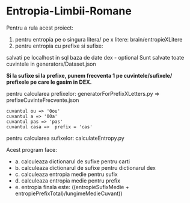 # Entropia-Limbii-Romane

Pentru a rula acest proiect:

1. pentru entropia pe o singura litera/ pe x litere:
  brain/entropieXLitere
2. pentru entropia cu prefixe si sufixe:

  salvati pe localhost in sql baza de date dex - optional
  Sunt salvate toate cuvintele in generators/Dataset.json
  
  <b>Si la sufixe si la prefixe, punem frecventa 1 pe cuvintele/sufixele/ prefixele pe care le gasim in DEX.</b>
  
  pentru calcularea prefixelor:
    generatorForPrefixXLetters.py => prefixeCuvinteFrecvente.json
    
    cuvantul ou => '0ou'
    cuvantul a => '00a'
    cuvantul pas => 'pas'
    cuvantul casa =>  prefix = 'cas'
    
  <p>pentru calcularea sufixelor: calculateEntropy.py</p>
   <p>Acest program face:</p>
   <ul>
  <li>a. calculeaza dictionarul de sufixe pentru carti</li>
      <li>b. calculeaza dictionarul de sufixe pentru dictionarul dex</li>
      <li>c. calculeaza entropia medie pentru sufix</li></li>
      <li>d. calculeaza entropia medie pentru prefix</li>
      <li>e. entropia finala este: ((entropieSufixMedie + entropiePrefixTotal)/lungimeMedieCuvant))</li>
   </ul>
    
    
